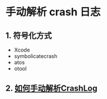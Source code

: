 # 手动解析 crash 日志

## 1. 符号化方式

* Xcode
* symbolicatecrash
* atos
* otool

## 2. [如何手动解析CrashLog](http://www.cocoachina.com/articles/12806)
